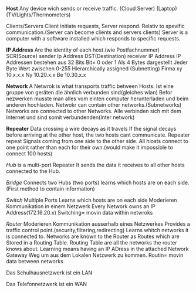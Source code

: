 **Host**
Any device wich sends or receive traffic.
(Cloud Server)
(Laptop)
(TV/Lights/Thermometers)

Clients/Servers
Client initiate requests, Server respond.
Relativ to spevific communication.(Server can become clients and servers clients)
Server is a computer with a software installed which responds to specific requests.

**IP Address**
Are the identity of each host.(wie Postfachnummer)
SCR(Source) sender Ip Address
DST(Destination) receiver IP Address
IP Addressen bestehen aus 32 Bits
Bit= 0 oder 1
Als 4 Bytes dargestellt
Jeder Byte Wert zwischen 0-255
Hierarchically assigned (Subnetting)
Firma xy 10.x.x.x
Ny 10.20.x.x
Be 10.30.x.x

**Network**
A Netwrok is what transports traffic between Hosts.
Ist eine gruppe von geräten die ähnlich verbunden sind(gleiches wlan)
Befor nezwerken musste man alles vom einten computer herunterladen und beim anderen hochladen.
Netwokr can contain other networks.(Subnetworks)
Networks are connected to other Networks. Alle verbinden sich mit dem Internet und sind somit verbundenden(Inter network)

**Repeater**
Data crossing a wire decays as it travels
If the signal decays before arriving at the other host, the two hosts cant communicate.
Repeater repeat Signals coming from one side to the other side.
All hiosts connect to one point rather than each for their own.(would make it impossible to connect 100 hosts)

*Hub*
is a multi-port Repeater
It sends the data it receives to all other hosts connected to the Hub.

*Bridge*
Connects two Hubs (two ports)
learns which hosts are on each side.(First method to contain information)


*Switch*
Multiple Ports
Learns which hosts are on each side
Moderieren Kommunikation in einem Netzwerk
Every Network owns an IP Address(172.16.20.x)
Switching= movin data within netwroks

*Router*
Moderieren Kommunikation ausserhalb eines Netzwerkes
Provides a traffic control point.(security,filtering,redirecting)
Learns whitch networks it is connected to.
Networks are known to the Router as Routes which are Stored in a Routing Table.
Routing Table are all the networks the router knows about.
Learning means having an IP ADress in the attached Network
Gateway Weg um aus dem Lokalen Netzwerk zu kommen.
Routin= movin data between networks

Das Schulhausnetzwerk ist ein LAN

Das Telefonnetzwerk ist ein WAN